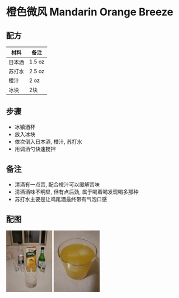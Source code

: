 # 橙色微风 Mandarin Orange Breeze

## 配方


材料          | 备注
------------ |----------------
日本酒        | 1.5 oz
苏打水        | 2.5 oz
橙汁          | 2 oz
冰块          | 2块

## 步骤

* 冰镇酒杯
* 放入冰块
* 依次倒入日本酒, 橙汁, 苏打水
* 用调酒勺快速搅拌

## 备注

* 清酒有一点苦, 配合橙汁可以缓解苦味
* 清酒酒味不明显, 但有点后劲, 属于喝着喝发现喝多那种
* 苏打水主要是让鸡尾酒最终带有气泡口感

## 配图

<div style="inline-block">
<img src="1.jpeg" width=25%>
<img src="2.jpeg" width=25%>
</div>


